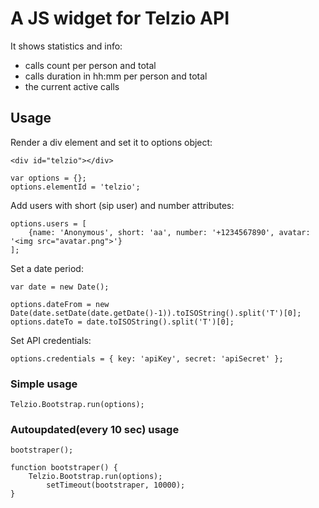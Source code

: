 # A JS widget for Telzio API
It shows statistics and info:
- calls count per person and total
- calls duration in hh:mm per person and total
- the current active calls

## Usage

Render a div element and set it to options object:

	<div id="telzio"></div>
	
	var options = {};
	options.elementId = 'telzio';

Add users with short (sip user) and number attributes:

	options.users = [
		{name: 'Anonymous', short: 'aa', number: '+1234567890', avatar: '<img src="avatar.png">'}
	];

Set a date period:

	var date = new Date();
	
	options.dateFrom = new Date(date.setDate(date.getDate()-1)).toISOString().split('T')[0];
  	options.dateTo = date.toISOString().split('T')[0];

Set API credentials:
	
	options.credentials = { key: 'apiKey', secret: 'apiSecret' };

### Simple usage

  	Telzio.Bootstrap.run(options);

### Autoupdated(every 10 sec) usage
	
	bootstraper();
    
	function bootstraper() {
		Telzio.Bootstrap.run(options);
	      	setTimeout(bootstraper, 10000);
	}
